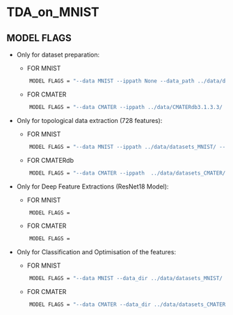# TDA_on_MNIST

## MODEL FLAGS
- Only for dataset preparation:
    - FOR MNIST
    ```bash
        MODEL FLAGS = "--data MNIST --ippath None --data_path ../data/datasets_MNIST/"
    ```

    - FOR CMATER
    ```bash
        MODEL FLAGS = "--data CMATER --ippath ../data/CMATERdb3.1.3.3/ --data_path ../data/datasets_CMATER/"
    ```

- Only for topological data extraction (728 features):

    - FOR MNIST
    ```bash
        MODEL FLAGS = "--data MNIST --ippath ../data/datasets_MNIST/ --oppath ../data/datasets_MNIST/tda_features/"
    ```

    - FOR CMATERdb
    ``` bash
        MODEL FLAGS = "--data CMATER --ippath  ../data/datasets_CMATER/ --oppath ../data/datasets_CMATER/tda_features/"
    ```



- Only for Deep Feature Extractions (ResNet18 Model):

    - FOR MNIST
    ``` bash
        MODEL FLAGS = 
    ```

    - FOR CMATER
    ```bash
        MODEL FLAGS = 
    ```

- Only for Classification and Optimisation of the features:
    - FOR MNIST
    ```bash
        MODEL FLAGS = "--data MNIST --data_dir ../data/datasets_MNIST/ --model SVM_multiclass --optimisation yes --N 25 --max_iter 10 --concatenate yes"
    ```

    - FOR CMATER
    ```bash
        MODEL FLAGS = "--data CMATER --data_dir ../data/datasets_CMATER/ --model SVM_multiclass --optimisation yes --N 25 --max_iter 10 --concatenate yes"
    ```

